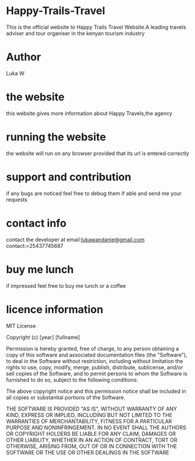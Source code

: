 # Happy-Trails-Travel
This is the official website to Happy Trails Travel Website.A leading travels adviser and tour organiser in the kenyan tourism industry
# Author
Luka W
# the website
this website gives more information about Happy Travels,the agency
# running the website
the website will run on any browser provided that its url is entered correctly
# support and contribution
if any bugs are noticed feel free to debug them if able and send me your requests
# contact info
contact the developer at 
email:lukawandanje@gmail.com
contact:=25437745687
# buy me lunch
if impressed feel free to buy me lunch or a coffee
# licence information

MIT License

Copyright (c) [year] [fullname]

Permission is hereby granted, free of charge, to any person obtaining a copy
of this software and associated documentation files (the "Software"), to deal
in the Software without restriction, including without limitation the rights
to use, copy, modify, merge, publish, distribute, sublicense, and/or sell
copies of the Software, and to permit persons to whom the Software is
furnished to do so, subject to the following conditions:

The above copyright notice and this permission notice shall be included in all
copies or substantial portions of the Software.

THE SOFTWARE IS PROVIDED "AS IS", WITHOUT WARRANTY OF ANY KIND, EXPRESS OR
IMPLIED, INCLUDING BUT NOT LIMITED TO THE WARRANTIES OF MERCHANTABILITY,
FITNESS FOR A PARTICULAR PURPOSE AND NONINFRINGEMENT. IN NO EVENT SHALL THE
AUTHORS OR COPYRIGHT HOLDERS BE LIABLE FOR ANY CLAIM, DAMAGES OR OTHER
LIABILITY, WHETHER IN AN ACTION OF CONTRACT, TORT OR OTHERWISE, ARISING FROM,
OUT OF OR IN CONNECTION WITH THE SOFTWARE OR THE USE OR OTHER DEALINGS IN THE
SOFTWARE
